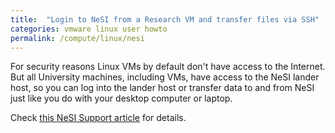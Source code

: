 ```yaml
---
title:  "Login to NeSI from a Research VM and transfer files via SSH"
categories: vmware linux user howto
permalink: /compute/linux/nesi
---
```


For security reasons Linux VMs by default don't have access to the Internet. But all University machines, including VMs, have access to the NeSI lander host, so you can log into the lander host or transfer data to and from NeSI just like you do with your desktop computer or laptop.

Check [this NeSI Support article](https://support.nesi.org.nz/hc/en-gb/articles/360000161315) for details.

